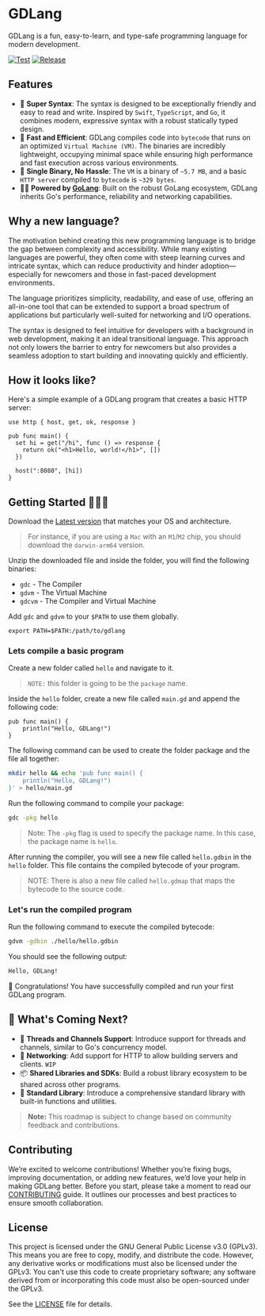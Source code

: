 # GDLang

GDLang is a fun, easy-to-learn, and type-safe programming language for modern development.

[![Test](https://github.com/jorelosorio/gdlang/actions/workflows/test.yml/badge.svg)](https://github.com/jorelosorio/gdlang/actions/workflows/test.yml) [![Release](https://github.com/jorelosorio/gdlang/actions/workflows/release.yml/badge.svg)](https://github.com/jorelosorio/gdlang/actions/workflows/release.yml)

## Features

- 🙂 **Super Syntax**: The syntax is designed to be exceptionally friendly and easy to read and write. Inspired by `Swift`, `TypeScript`, and `Go`, it combines modern, expressive syntax with a robust statically typed design.
- 🚀 **Fast and Efficient**: GDLang compiles code into `bytecode` that runs on an optimized `Virtual Machine (VM)`. The binaries are incredibly lightweight, occupying minimal space while ensuring high performance and fast execution across various environments.
- 🎉 **Single Binary, No Hassle**: The `VM` is a binary of `~5.7 MB`, and a basic `HTTP server` compiled to `bytecode` is `~329 bytes`.
- 💪🏽 **Powered by [GoLang](https://golang.org)**: Built on the robust GoLang ecosystem, GDLang inherits Go's performance, reliability and networking capabilities.

## Why a new language?

The motivation behind creating this new programming language is to bridge the gap between complexity and accessibility. While many existing languages are powerful, they often come with steep learning curves and intricate syntax, which can reduce productivity and hinder adoption—especially for newcomers and those in fast-paced development environments.

The language prioritizes simplicity, readability, and ease of use, offering an all-in-one tool that can be extended to support a broad spectrum of applications but particularly well-suited for networking and I/O operations.

The syntax is designed to feel intuitive for developers with a background in web development, making it an ideal transitional language. This approach not only lowers the barrier to entry for newcomers but also provides a seamless adoption to start building and innovating quickly and efficiently.

## How it looks like?

Here's a simple example of a GDLang program that creates a basic HTTP server:

```gdlang
use http { host, get, ok, response }

pub func main() {
  set hi = get("/hi", func () => response {
    return ok("<h1>Hello, world!</h1>", [])
  })

  host(":8080", [hi])
}
```

## Getting Started 🧑🏽‍💻

Download the [Latest version](https://github.com/jorelosorio/gdlang/releases/latest) that matches your OS and architecture.

> For instance, if you are using a `Mac` with an `M1`/`M2` chip, you should download the `darwin-arm64` version.

Unzip the downloaded file and inside the folder, you will find the following binaries:

- `gdc` - The Compiler
- `gdvm` - The Virtual Machine
- `gdcvm` - The Compiler and Virtual Machine

Add `gdc` and `gdvm` to your `$PATH` to use them globally.

    export PATH=$PATH:/path/to/gdlang

### Lets compile a basic program

Create a new folder called `hello` and navigate to it.

> `NOTE:` this folder is going to be the `package` name.

Inside the `hello` folder, create a new file called `main.gd` and append the following code:

```gdlang
pub func main() {
    println("Hello, GDLang!")
}
```
The following command can be used to create the folder package and the file all together:

```bash
mkdir hello && echo 'pub func main() {
    println("Hello, GDLang!")
}' > hello/main.gd
```

Run the following command to compile your package:

```bash
gdc -pkg hello
```

> Note: The `-pkg` flag is used to specify the package name. In this case, the package name is `hello`.

After running the compiler, you will see a new file called `hello.gdbin` in the `hello` folder. This file contains the compiled bytecode of your program.

> NOTE: There is also a new file called `hello.gdmap` that maps the bytecode to the source code.

### Let's run the compiled program

Run the following command to execute the compiled bytecode:

```bash
gdvm -gdbin ./hello/hello.gdbin
```

You should see the following output:

```bash
Hello, GDLang!
```

🎉 Congratulations! You have successfully compiled and run your first GDLang program.

## 🚀 What's Coming Next?

- 🔄 **Threads and Channels Support**: Introduce support for threads and channels, similar to Go's concurrency model.
- 📡 **Networking**: Add support for HTTP to allow building servers and clients. `WIP`
- 📦 **Shared Libraries and SDKs**: Build a robust library ecosystem to be shared across other programs.
- 📜 **Standard Library**: Introduce a comprehensive standard library with built-in functions and utilities.

> **Note:** This roadmap is subject to change based on community feedback and contributions.

## Contributing

We’re excited to welcome contributions! Whether you’re fixing bugs, improving documentation, or adding new features, we’d love your help in making GDLang better. Before you start, please take a moment to read our [CONTRIBUTING](./CONTRIBUTING.md) guide. It outlines our processes and best practices to ensure smooth collaboration.

## License

This project is licensed under the GNU General Public License v3.0 (GPLv3). This means you are free to copy, modify, and distribute the code. However, any derivative works or modifications must also be licensed under the GPLv3. You can't use this code to create proprietary software; any software derived from or incorporating this code must also be open-sourced under the GPLv3.

See the [LICENSE](./LICENSE.txt) file for details.